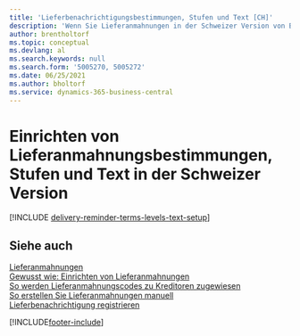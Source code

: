 ```yaml
---
title: 'Lieferbenachrichtigungsbestimmungen, Stufen und Text [CH]'
description: 'Wenn Sie Lieferanmahnungen in der Schweizer Version von Business Central verwenden möchten, müssen Sie Lieferanmahnungsmethoden, Stufen und Textnachrichten einrichten.'
author: brentholtorf
ms.topic: conceptual
ms.devlang: al
ms.search.keywords: null
ms.search.form: '5005270, 5005272'
ms.date: 06/25/2021
ms.author: bholtorf
ms.service: dynamics-365-business-central
---
```

# <a name="set-up-delivery-reminder-terms-levels-and-text-in-the-swiss-version"></a>Einrichten von Lieferanmahnungsbestimmungen, Stufen und Text in der Schweizer Version

[!INCLUDE [delivery-reminder-terms-levels-text-setup](../includes/ATCHDE/delivery-reminder-terms-levels-text-setup.md)]

## <a name="see-also"></a>Siehe auch

[Lieferanmahnungen](delivery-reminders.md)  
[Gewusst wie: Einrichten von Lieferanmahnungen](how-to-set-up-delivery-reminders.md)  
[So werden Lieferanmahnungscodes zu Kreditoren zugewiesen](how-to-assign-delivery-reminder-codes-to-vendors.md)  
[So erstellen Sie Lieferanmahnungen manuell](how-to-create-delivery-reminders-manually.md)  
[Lieferbenachrichtigung registrieren](how-to-issue-delivery-reminders.md)  


[!INCLUDE[footer-include](../../includes/footer-banner.md)]
